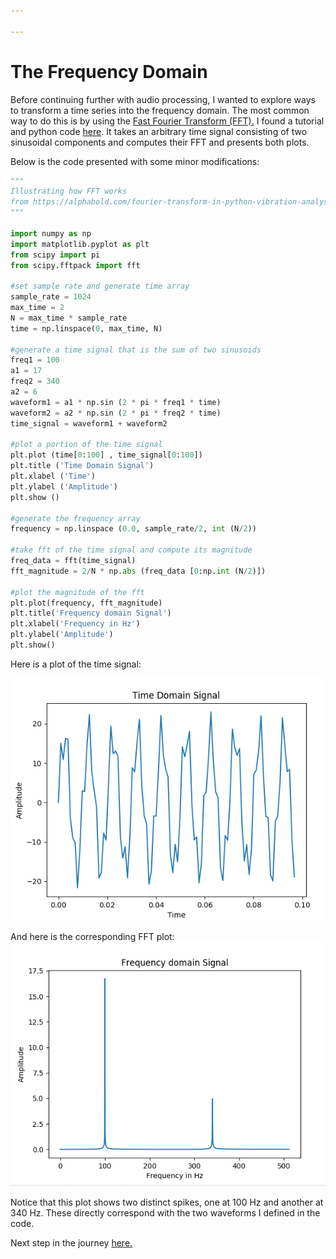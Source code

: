 ```yaml
---

---
```


The Frequency Domain
=====

Before continuing further with audio processing, I wanted to explore ways to transform a time series into the frequency domain. The most common way to do this is by using the [Fast Fourier Transform (FFT).](https://en.wikipedia.org/wiki/Fast_Fourier_transform) I found a tutorial and python code [here](https://alphabold.com/fourier-transform-in-python-vibration-analysis/). It takes an arbitrary time signal consisting of two sinusoidal components and computes their FFT and presents both plots.

Below is the code presented with some minor modifications:

```python
"""
Illustrating how FFT works
from https://alphabold.com/fourier-transform-in-python-vibration-analysis/
"""

import numpy as np
import matplotlib.pyplot as plt
from scipy import pi
from scipy.fftpack import fft

#set sample rate and generate time array
sample_rate = 1024
max_time = 2
N = max_time * sample_rate
time = np.linspace(0, max_time, N)

#generate a time signal that is the sum of two sinusoids
freq1 = 100
a1 = 17
freq2 = 340
a2 = 6
waveform1 = a1 * np.sin (2 * pi * freq1 * time)
waveform2 = a2 * np.sin (2 * pi * freq2 * time)
time_signal = waveform1 + waveform2

#plot a portion of the time signal
plt.plot (time[0:100] , time_signal[0:100])
plt.title ('Time Domain Signal')
plt.xlabel ('Time')
plt.ylabel ('Amplitude')
plt.show ()

#generate the frequency array
frequency = np.linspace (0.0, sample_rate/2, int (N/2))

#take fft of the time signal and compute its magnitude
freq_data = fft(time_signal)
fft_magnitude = 2/N * np.abs (freq_data [0:np.int (N/2)])

#plot the magnitude of the fft
plt.plot(frequency, fft_magnitude)
plt.title('Frequency domain Signal')
plt.xlabel('Frequency in Hz')
plt.ylabel('Amplitude')
plt.show()
```

Here is a plot of the time signal: 

![timeplot](https://raw.githubusercontent.com/TheArcMagician/music-analysis/master/the-journey/images/timeplot.png)


And here is the corresponding FFT plot: 
![fftplot](https://raw.githubusercontent.com/TheArcMagician/music-analysis/master/the-journey/images/fftplot.png)

Notice that this plot shows two distinct spikes, one at 100 Hz and another at 340 Hz. These directly correspond with the two waveforms I defined in the code.


Next step in the journey [here.](audiofft.md)
